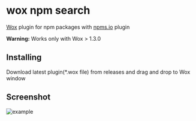 wox npm search
==================

[Wox](https://github.com/Wox-launcher/Wox) plugin for npm packages with [npms.io](https://npms.io) plugin

**Warning:** Works only with Wox > 1.3.0

## Installing

Download latest plugin(*.wox file) from releases and drag and drop to Wox window

## Screenshot

![example](https://habrastorage.org/files/6cf/ccd/643/6cfccd643a1243558dea491883837d93.png)
